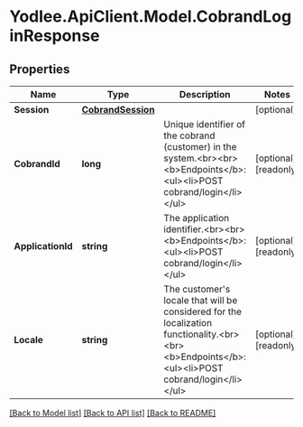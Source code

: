 # Yodlee.ApiClient.Model.CobrandLoginResponse

## Properties

Name | Type | Description | Notes
------------ | ------------- | ------------- | -------------
**Session** | [**CobrandSession**](CobrandSession.md) |  | [optional] 
**CobrandId** | **long** | Unique identifier of the cobrand (customer) in the system.&lt;br&gt;&lt;br&gt;&lt;b&gt;Endpoints&lt;/b&gt;:&lt;ul&gt;&lt;li&gt;POST cobrand/login&lt;/li&gt;&lt;/ul&gt; | [optional] [readonly] 
**ApplicationId** | **string** | The application identifier.&lt;br&gt;&lt;br&gt;&lt;b&gt;Endpoints&lt;/b&gt;:&lt;ul&gt;&lt;li&gt;POST cobrand/login&lt;/li&gt;&lt;/ul&gt; | [optional] [readonly] 
**Locale** | **string** | The customer&#39;s locale that will be considered for the localization functionality.&lt;br&gt;&lt;br&gt;&lt;b&gt;Endpoints&lt;/b&gt;:&lt;ul&gt;&lt;li&gt;POST cobrand/login&lt;/li&gt;&lt;/ul&gt; | [optional] [readonly] 

[[Back to Model list]](../README.md#documentation-for-models) [[Back to API list]](../README.md#documentation-for-api-endpoints) [[Back to README]](../README.md)


